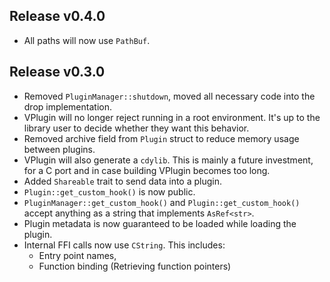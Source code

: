 ## Release v0.4.0
- All paths will now use `PathBuf`.

## Release v0.3.0
- Removed `PluginManager::shutdown`, moved all necessary code into the drop implementation.
- VPlugin will no longer reject running in a root environment. It's up to the library user to decide whether
  they want this behavior.
- Removed archive field from `Plugin` struct to reduce memory usage between plugins.
- VPlugin will also generate a `cdylib`. This is mainly a future investment, for a C port and in case building VPlugin becomes too long.
- Added `Shareable` trait to send data into a plugin.
- `Plugin::get_custom_hook()` is now public.
- `PluginManager::get_custom_hook()` and `Plugin::get_custom_hook()` accept anything as a string that implements `AsRef<str>`.
- Plugin metadata is now guaranteed to be loaded while loading the plugin.
- Internal FFI calls now use `CString`. This includes:
  * Entry point names,
  * Function binding (Retrieving function pointers)